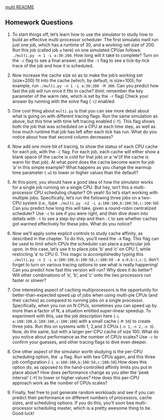 [multi README](https://github.com/remzi-arpacidusseau/ostep-homework/blob/master/cpu-sched-multi/README.md)

## Homework Questions
1. To start things off, let’s learn how to use the simulator to study how to build an effective multi-processor scheduler. The first simulatio nwill run just one job, which has a runtime of 30, and a working-set size of 200. Run this job (called job `a` here) on one simulated CPUas follows: `./multi.py -n 1 -L a:30:200`. How long will it take to complete? Turn on the `-c` flag to see a final answer, and the `-t` flag to see a tick-by-tick trace of the job and how it is scheduled.

2. Now increase the cache size so as to make the job’s working set (size=200) fit into the cache (which, by default, is size=100); for example, run `./multi.py -n 1 -L a:30:200 -M 300`. Can you predict how fast the job will run once it fits in cache? (hint: remember the key parameter of the warm rate, which is set by the `-r` flag) Check your answer by running with the solve flag (`-c`) enabled.

3. One cool thing about `multi.py` is that you can see more detail about what is going on with different tracing flags. Run the same simulation as above, but this time with time left tracing enabled (`-T`). This flag shows both the job that was scheduled on a CPU at each time step, as well as how much runtime that job has left after each tick has run. What do you notice about how that second column decreases?

4. Now add one more bit of tracing, to show the status of each CPU cache for each job, with the `-C` flag. For each job, each cache will either show a blank space (if the cache is cold for that job) or a ’w’(if the cache is warm for that job). At what point does the cache become warm for job ’a’ in this simple example? What happens as you change the warmup time parameter (`-w`) to lower or higher values than the default?

5. At this point, you should have a good idea of how the simulator works for a single job running on a single CPU. But hey, isn’t this a multi-processor CPU scheduling chapter? Oh yeah! So let’s start working with multiple jobs. Specifically, let’s run the following three jobs on a two-CPU system (i.e., type `./multi.py -n2 -L a:100:100,b:100:50,c:100:50`) Can you predict how long this will take, given a round-robin centralized scheduler? Use `-c` to see if you were right, and then dive down into details with `-t` to see a step-by-step and then `-C` to see whether caches got warmed effectively for these jobs. What do you notice?

6. Now we’ll apply some explicit controls to study cache affinity, as described in the chapter. To do this, you’ll need the `-A` flag. This flag can be used to limit which CPUs the scheduler can place a particular job upon. In this case, let’s use it to place jobs ’b’ and ’c’ on CPU 1, while restricting ’a’ to CPU 0. This magic is accomplishedby typing this `./multi.py -n 2 -L a:100:100,b:100:50,c:100:50 -A a:0,b:1,c:1`; don’t forget to turn on various tracing options to see what is really happening! Can you predict how fast this version will run? Why does it do better? Will other combinations of ’a’, ’b’, and ’c’ onto the two processors run faster or slower?

7. One interesting aspect of caching multiprocessors is the opportunity for better-than-expected speed up of jobs when using multi-ple CPUs (and their caches) as compared to running jobs on a single processor. Specifically, when you run on N CPUs, sometimes you can speed up by more than a factor of N, a situation entitled super-linear speedup. To experiment with this, use the job description here (`-L a:100:100,b:100:100,c:100:100`) with a small cache (`-M 50`) to create three jobs. Run this on systems with 1, 2,and 3 CPUs (`-n 1,-n 2,-n 3`). Now, do the same, but with a larger per-CPU cache of size 100. What do you notice about performance as the number of CPUs scales? Use `-c` to confirm your guesses, and other tracing flags to dive even deeper.

8. One other aspect of the simulator worth studying is the per-CPU scheduling option, the `-p` flag. Run with two CPUs again, and this three job configuration (`-L a:100:100,b:100:50,c:100:50`).How does this option do, as opposed to the hand-controlled affinity limits you put in place above? How does performance change as you alter the ’peek interval’ (`-P`) to lower or higher values? How does this per-CPU approach work as the number of CPUs scales?

9. Finally, feel free to just generate random workloads and see if you can predict their performance on different numbers of processors, cache sizes, and scheduling options. If you do this, you’ll soon bea multi-processor scheduling master, which is a pretty awesome thing to be. Good luck!